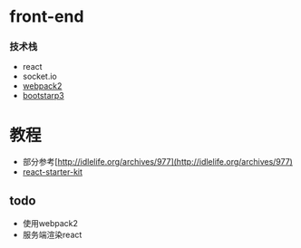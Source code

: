 # front-end

### 技术栈
* react
* socket.io 
* [webpack2](https://webpack.js.org/)
* [bootstarp3](http://v3.bootcss.com/)

# 教程
* 部分参考[http://idlelife.org/archives/977](http://idlelife.org/archives/977)
* [react-starter-kit](https://github.com/kriasoft/react-starter-kit)

## todo
* 使用webpack2
* 服务端渲染react

